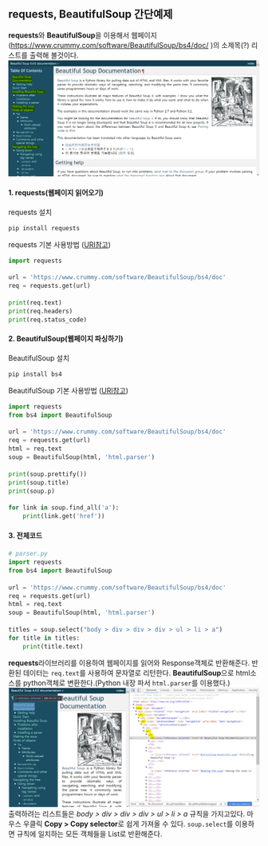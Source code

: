 ## requests, BeautifulSoup 간단예제

**requests**와 **BeautifulSoup**을 이용해서 웹페이지(https://www.crummy.com/software/BeautifulSoup/bs4/doc/ )의 소제목(?) 리스트를 출력해 볼것이다.
![웹페이지 이미지](./webpage.PNG)

#### 1. requests(웹페이지 읽어오기)<br> 
requests 설치
```bash
pip install requests
```
requests 기본 사용방법 ([URl참고](http://docs.python-requests.org/en/latest/user/quickstart/#make-a-request))
```python
import requests

url = 'https://www.crummy.com/software/BeautifulSoup/bs4/doc'
req = requests.get(url)

print(req.text)
print(req.headers)
print(req.status_code)
```
#### 2. BeautifulSoup(웹페이지 파싱하기)<br> 
BeautifulSoup 설치
```bash
pip install bs4
```
BeautifulSoup 기본 사용방법 ([URl참고](https://www.crummy.com/software/BeautifulSoup/bs4/doc/))
```python
import requests
from bs4 import BeautifulSoup

url = 'https://www.crummy.com/software/BeautifulSoup/bs4/doc'
req = requests.get(url)
html = req.text
soup = BeautifulSoup(html, 'html.parser')

print(soup.prettify())
print(soup.title)
print(soup.p)

for link in soup.find_all('a'):
    print(link.get('href'))
```

#### 3. 전체코드<br> 
```python
# parser.py
import requests
from bs4 import BeautifulSoup

url = 'https://www.crummy.com/software/BeautifulSoup/bs4/doc'
req = requests.get(url)
html = req.text
soup = BeautifulSoup(html, 'html.parser')

titles = soup.select("body > div > div > div > ul > li > a")
for title in titles:
    print(title.text)
```
**requests**라이브러리를 이용하여 웹페이지를 읽어와 Response객체로 반환해준다. 반환된 데이터는 `req.text`를 사용하여 문자열로 리턴한다.
**BeautifulSoup**으로 html소스를 python객체로 변환한다.(Python 내장 파서 `html.parser`를 이용했다.)
![웹페이지 이미지](./webpage-html.PNG)
출력하려는 리스트들은 _body > div > div > div > ul > li > a_ 규칙을 가지고있다. 
마우스 우클릭 **Copy > Copy selector**로 쉽게 가져올 수 있다. `soup.select`를 이용하면 규칙에 일치하는 모든 객체들을 List로 반환해준다.